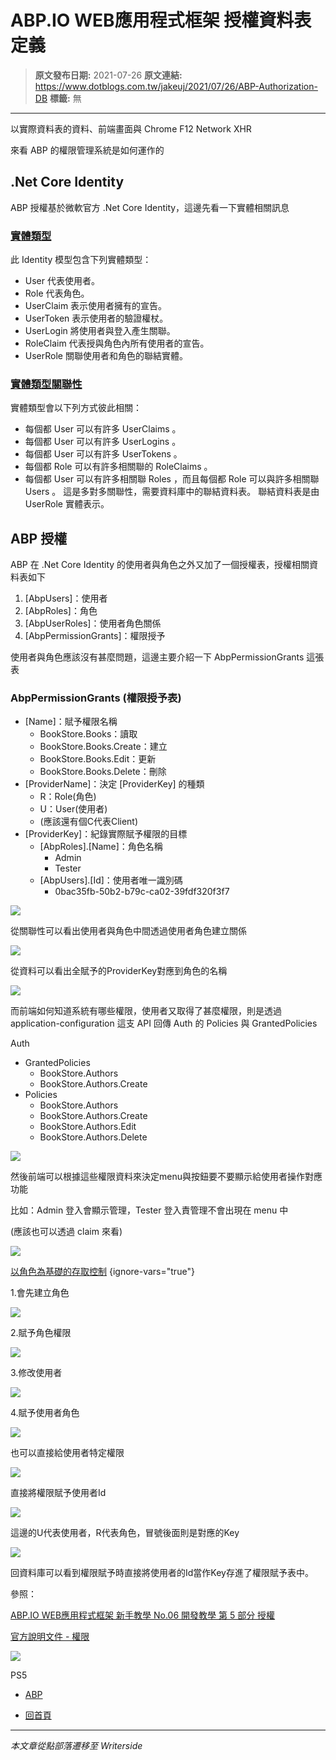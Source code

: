 # ABP.IO WEB應用程式框架 授權資料表定義

> **原文發布日期:** 2021-07-26
> **原文連結:** https://www.dotblogs.com.tw/jakeuj/2021/07/26/ABP-Authorization-DB
> **標籤:** 無

---

以實際資料表的資料、前端畫面與 Chrome F12 Network XHR

來看 ABP 的權限管理系統是如何運作的

## .Net Core Identity

ABP 授權基於微軟官方 .Net Core Identity，這邊先看一下實體相關訊息

### [實體類型](https://docs.microsoft.com/zh-tw/aspnet/core/security/authentication/customize-identity-model?view=aspnetcore-5.0#entity-types)

此 Identity 模型包含下列實體類型：

* User 代表使用者。
* Role 代表角色。
* UserClaim 表示使用者擁有的宣告。
* UserToken 表示使用者的驗證權杖。
* UserLogin 將使用者與登入產生關聯。
* RoleClaim 代表授與角色內所有使用者的宣告。
* UserRole 關聯使用者和角色的聯結實體。

### [實體類型關聯性](https://docs.microsoft.com/zh-tw/aspnet/core/security/authentication/customize-identity-model?view=aspnetcore-5.0#entity-type-relationships)

實體類型會以下列方式彼此相關：

* 每個都 User 可以有許多 UserClaims 。
* 每個都 User 可以有許多 UserLogins 。
* 每個都 User 可以有許多 UserTokens 。
* 每個都 Role 可以有許多相關聯的 RoleClaims 。
* 每個都 User 可以有許多相關聯 Roles ，而且每個都 Role 可以與許多相關聯 Users 。 這是多對多關聯性，需要資料庫中的聯結資料表。 聯結資料表是由 UserRole 實體表示。

## ABP 授權

ABP 在 .Net Core Identity 的使用者與角色之外又加了一個授權表，授權相關資料表如下

1. [AbpUsers]：使用者
2. [AbpRoles]：角色
3. [AbpUserRoles]：使用者角色關係
4. [AbpPermissionGrants]：權限授予

使用者與角色應該沒有甚麼問題，這邊主要介紹一下 AbpPermissionGrants 這張表

### AbpPermissionGrants (權限授予表)

* [Name]：賦予權限名稱
  + BookStore.Books：讀取
  + BookStore.Books.Create：建立
  + BookStore.Books.Edit：更新
  + BookStore.Books.Delete：刪除
* [ProviderName]：決定 [ProviderKey] 的種類
  + R：Role(角色)
  + U：User(使用者)
  + (應該還有個C代表Client)
* [ProviderKey]：紀錄實際賦予權限的目標
  + [AbpRoles].[Name]：角色名稱
    - Admin
    - Tester
  + [AbpUsers].[Id]：使用者唯一識別碼
    - 0bac35fb-50b2-b79c-ca02-39fdf320f3f7

![](https://dotblogsfile.blob.core.windows.net/user/御星幻/6fd09af3-b898-487f-9d4c-07560af3b657/1627279013.png)

從關聯性可以看出使用者與角色中間透過使用者角色建立關係

![](https://dotblogsfile.blob.core.windows.net/user/御星幻/6fd09af3-b898-487f-9d4c-07560af3b657/1627278831.png)

從資料可以看出全賦予的ProviderKey對應到角色的名稱

![](https://dotblogsfile.blob.core.windows.net/user/御星幻/6fd09af3-b898-487f-9d4c-07560af3b657/1627278835.png)

而前端如何知道系統有哪些權限，使用者又取得了甚麼權限，則是透過 application-configuration 這支 API 回傳 Auth 的 Policies 與 GrantedPolicies

Auth

* GrantedPolicies
  + BookStore.Authors
  + BookStore.Authors.Create
* Policies
  + BookStore.Authors
  + BookStore.Authors.Create
  + BookStore.Authors.Edit
  + BookStore.Authors.Delete

![](https://dotblogsfile.blob.core.windows.net/user/御星幻/6fd09af3-b898-487f-9d4c-07560af3b657/1627278841.png)

然後前端可以根據這些權限資料來決定menu與按鈕要不要顯示給使用者操作對應功能

比如：Admin 登入會顯示管理，Tester 登入責管理不會出現在 menu 中

(應該也可以透過 claim 來看)

![](https://dotblogsfile.blob.core.windows.net/user/御星幻/6fd09af3-b898-487f-9d4c-07560af3b657/1627278847.png)

[以角色為基礎的存取控制](https://zh.wikipedia.org/wiki/%E4%BB%A5%E8%A7%92%E8%89%B2%E7%82%BA%E5%9F%BA%E7%A4%8E%E7%9A%84%E5%AD%98%E5%8F%96%E6%8E%A7%E5%88%B6)
{ignore-vars="true"}

1.會先建立角色

![](https://dotblogsfile.blob.core.windows.net/user/御星幻/6fd09af3-b898-487f-9d4c-07560af3b657/1627278854.png)

2.賦予角色權限

![](https://dotblogsfile.blob.core.windows.net/user/御星幻/6fd09af3-b898-487f-9d4c-07560af3b657/1627278861.png)

3.修改使用者

![](https://dotblogsfile.blob.core.windows.net/user/御星幻/6fd09af3-b898-487f-9d4c-07560af3b657/1627278870.png)

4.賦予使用者角色

![](https://dotblogsfile.blob.core.windows.net/user/御星幻/6fd09af3-b898-487f-9d4c-07560af3b657/1627278906.png)

也可以直接給使用者特定權限

![](https://dotblogsfile.blob.core.windows.net/user/御星幻/6fd09af3-b898-487f-9d4c-07560af3b657/1627278919.png)

直接將權限賦予使用者Id

![](https://dotblogsfile.blob.core.windows.net/user/御星幻/6fd09af3-b898-487f-9d4c-07560af3b657/1627278923.png)

這邊的U代表使用者，R代表角色，冒號後面則是對應的Key

![](https://dotblogsfile.blob.core.windows.net/user/御星幻/6fd09af3-b898-487f-9d4c-07560af3b657/1627278926.png)

回資料庫可以看到權限賦予時直接將使用者的Id當作Key存進了權限賦予表中。

參照：

[ABP.IO WEB應用程式框架 新手教學 No.06 開發教學 第 5 部分 授權](https://dotblogs.com.tw/jakeuj/2021/07/23/ABP-Tutorials-Part-5)

[官方說明文件 - 權限](https://docs.abp.io/zh-Hans/abp/latest/Authorization)

![](https://card.psnprofiles.com/1/jakeuj.png)

PS5

* [ABP](/jakeuj/Tags?qq=ABP)

* [回首頁](/jakeuj)

---

*本文章從點部落遷移至 Writerside*
